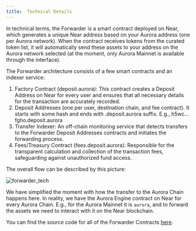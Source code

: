 ```yaml
---
title: 	Technical Details
---
```


In technical terms, the Forwarder is a smart contract deployed on Near, which generates a unique Near address based on your Aurora address (one per Aurora network).
 When the contract receives tokens from the curated token list, it will automatically send these assets to your address on the Aurora network selected
 (at the moment, only Aurora Mainnet is available through the interface).

The Forwarder architecture consists of a few smart contracts and an indexer service:

1. Factory Contract (deposit.aurora): This contract creates a Deposit Address on Near for every user and ensures that all necessary details for the transaction are accurately recorded.
2. Deposit Addresses (one per user, destination chain, and fee contract). It starts with some hash and ends with .deposit.aurora suffix. E.g., h5wc…fgho.deposit.aurora
3. Transfer Indexer: An off-chain monitoring service that detects transfers to the Forwarder Deposit Addresses contracts and initiates the forwarding process.
4. Fees/Treasury Contract (fees.deposit.aurora): Responsible for the transparent calculation and collection of the transaction fees, safeguarding against unauthorized fund access.

The overall flow can be described by this picture:

![forwarder_tech](/img/forwarder_tech.png)

We have simplified the moment with how the transfer to the Aurora Chain happens here. In reality, we have the Aurora Engine contract on Near for every Aurora Chain. E.g., for the Aurora Mainnet it is `aurora`, and to forward the assets we need to interact with it on the Near blockchain.

You can find the source code for all of the Forwarder Contracts [here](https://github.com/aurora-is-near/aurora-forwarder-contracts/tree/main).
